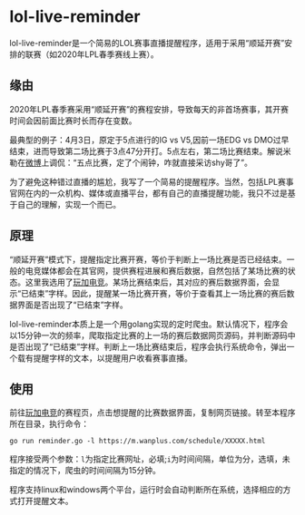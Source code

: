 # lol-live-reminder
lol-live-reminder是一个简易的LOL赛事直播提醒程序，适用于采用“顺延开赛”安排的联赛（如2020年LPL春季赛线上赛）。
## 缘由
2020年LPL春季赛采用“顺延开赛”的赛程安排，导致每天的非首场赛事，其开赛时间会因前面比赛时长而存在变数。

最典型的例子：4月3日，原定于5点进行的IG vs V5,因前一场EDG vs DMO过早结束，进而导致第二场比赛于3点47分开打。5点左右，第二场比赛结束。解说米勒在[微博](https://weibo.com/3202111700/IBCVd9dk2?from=page_1005053202111700_profile&wvr=6&mod=weibotime&type=comment)上调侃：“五点比赛，定了个闹钟，咋就直接采访shy哥了”。

为了避免这种错过直播的尴尬，我写了一个简易的提醒程序。当然，包括LPL赛事官网在内的一众机构、媒体或直播平台，都有自己的直播提醒功能，我只不过是基于自己的理解，实现一个而已。
## 原理
“顺延开赛”模式下，提醒指定比赛开赛，等价于判断上一场比赛是否已经结束。一般的电竞媒体都会在其官网，提供赛程进展和赛后数据，自然包括了某场比赛的状态。这里我选用了[玩加电竞](https://m.wanplus.com/lol/schedule)。某场比赛结束后，其对应的赛后数据界面，会显示“已结束”字样。因此，提醒某一场比赛开赛，等价于查看其上一场比赛的赛后数据界面是否出现了“已结束”字样。

lol-live-reminder本质上是一个用golang实现的定时爬虫。默认情况下，程序会以15分钟一次的频率，爬取指定比赛的上一场的赛后数据网页源码，并判断源码中是否出现了“已结束”字样。判断上一场比赛结束后，程序会执行系统命令，弹出一个载有提醒字样的文本，以提醒用户收看赛事直播。
## 使用
前往[玩加电竞](https://m.wanplus.com/lol/schedule)的赛程页，点击想提醒的比赛数据界面，复制网页链接。转至本程序所在目录，执行命令：
```
go run reminder.go -l https://m.wanplus.com/schedule/XXXXX.html
```
程序接受两个参数：```l```为指定比赛网址，必填;```i```为时间间隔，单位为分，选填，未指定的情况下，爬虫的时间间隔为15分钟。

程序支持linux和windows两个平台，运行时会自动判断所在系统，选择相应的方式打开提醒文本。
